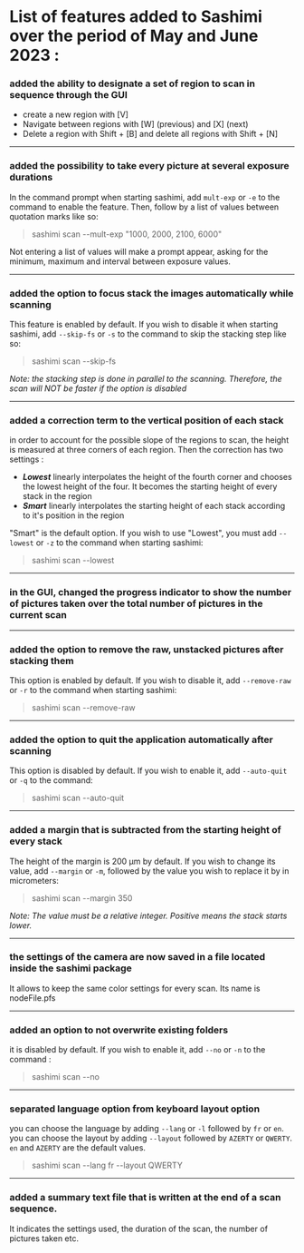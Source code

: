 # List of features added to Sashimi over the period of May and June 2023 :

### added the ability to designate a set of region to scan in sequence through the GUI

- create a new region with [V]
- Navigate between regions with [W] (previous) and [X] (next)
- Delete a region with Shift + [B] and delete all regions with Shift + [N]

---

### added the possibility to take every picture at several exposure durations

In the command prompt when starting sashimi, add `mult-exp` or `-e` to the command to enable
the feature. Then, follow by a list of values between quotation marks like so:

> sashimi scan --mult-exp "1000, 2000, 2100, 6000"

Not entering a list of values will make a prompt appear, asking for the minimum, 
maximum and interval between exposure values.

---

### added the option to focus stack the images automatically while scanning
This feature is enabled by default. If you wish to disable it when starting sashimi, 
add `--skip-fs` or `-s` to the command to skip the stacking step like so:

> sashimi scan --skip-fs

*Note: the stacking step is done in parallel to the scanning. 
Therefore, the scan will NOT be faster if the option is disabled*

---

### added a correction term to the vertical position of each stack

in order to account for the possible slope of the regions to scan, the height is measured
at three corners of each region. Then the correction has two settings :

- ***Lowest*** linearly interpolates the height of the fourth corner and chooses
the lowest height of the four. It becomes the starting height of every stack in the region
- ***Smart*** linearly interpolates the starting height of each stack according
to it's position in the region

"Smart" is the default option. If you wish to use "Lowest", you must add `--lowest` or `-z`
to the command when starting sashimi:

> sashimi scan --lowest

---

### in the GUI, changed the progress indicator to show the number of pictures taken over the total number of pictures in the current scan

---

### added the option to remove the raw, unstacked pictures after stacking them

This option is enabled by default. If you wish to disable it, add `--remove-raw` or `-r`
to the command when starting sashimi:

> sashimi scan --remove-raw

---

### added the option to quit the application automatically after scanning

This option is disabled by default. If you wish to enable it, add `--auto-quit` or `-q`
to the command:

> sashimi scan --auto-quit

---

### added a margin that is subtracted from the starting height of every stack

The height of the margin is 200 µm by default. If you wish to change its value, add `--margin` or `-m`, 
followed by the value you wish to replace it by in micrometers: 

> sashimi scan --margin 350

*Note: The value must be a relative integer. Positive means the stack starts lower.*

---

### the settings of the camera are now saved in a file located inside the sashimi package

It allows to keep the same color settings for every scan. Its name is nodeFile.pfs

---

### added an option to not overwrite existing folders

it is disabled by default. If you wish to enable it, add `--no` or `-n` to the command :

> sashimi scan --no

---

### separated language option from keyboard layout option

you can choose the language by adding `--lang` or `-l` followed by `fr` or `en`.
you can choose the layout by adding `--layout` followed by `AZERTY` or `QWERTY`.
`en` and `AZERTY` are the default values.

> sashimi scan --lang fr --layout QWERTY

---

### added a summary text file that is written at the end of a scan sequence.
It indicates the settings used, the duration of the scan, the number of pictures taken etc.
